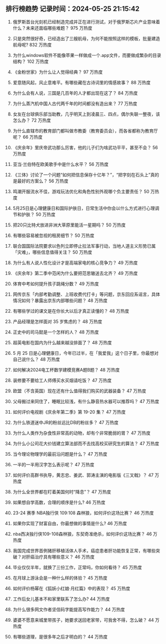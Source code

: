 
## 排行榜趋势 记录时间：2024-05-25 21:15:42
  
  1. 俄罗斯首台光刻机已经制造完成并正在进行测试，对于俄罗斯芯片产业意味着什么？未来还面临哪些难题？ 975 万热度
    
  2. 只是突然很好奇，已经造出了三艘航母，为何不能按照这样的模板，批量建造航母呢? 832 万热度
    
  3. 为什么windows软件不能像苹果一样做成一个.app文件，而要做成繁杂的目录结构？ 102 万热度
    
  4. 《金粉世家》为什么让人觉得经典？ 97 万热度
    
  5. 爱意随风起，风止意难平。有哪些藏在古诗词里的情感故事？ 88 万热度
    
  6. 为什么会有人说，三国是几百年的人才都出现在这了？ 84 万热度
    
  7. 为什么蒸汽机中国人古代两千年的时间都没有造出来？ 77 万热度
    
  8. 女友在台球俱乐部当助教，几乎明天上到凌晨三、四点，偶尔失联一整夜，该怎么办？ 72 万热度
    
  9. 为什么直辖市的教育部门都叫做市教委（教育委员会），而各省都称为教育厅呢？ 66 万热度
    
  10. 《庆余年》里庆帝武功那么厉害，他的儿子们为啥武功平平，甚至不会？ 56 万热度
    
  11. 亚当·兰伯特在欧美歌手中是什么水平？ 56 万热度
    
  12. 《三体》讨论了一个问题“如何把信息保存十亿年？”，“把字刻在石头上”真的是最好的方案么？ 56 万热度
    
  13. 鸣潮开服流水不佳，游戏玩法优化和角色性别外观哪个负主要责任？ 50 万热度
    
  14. 5月25日是心理健康日和国际护肤日，日常生活中你会以什么方式进行心理调节和护肤？ 50 万热度
    
  15. 把20只比特犬放进非洲大草原里能活一星期吗？ 50 万热度
    
  16. 有哪些容易被忽视的租房细节？ 50 万热度
    
  17. 联合国国际法院要求以色列立即停止拉法军事行动，当地人道主义形势已属「灾难」，哪些信息值得关注？ 50 万热度
    
  18. 为什么有人说人性化设计才是高端家电的核心竞争力？ 49 万热度
    
  19. 《庆余年》第二季中范闲为什么要把范思辙送去北齐？ 49 万热度
    
  20. 体育中考如何提升孩子跳绳分数？ 49 万热度
    
  21. 网传京东「内部考勤调整、上班收费代打卡」等问题，京东回应系谣言，具体情况如何？暴露出京东内部哪些问题？ 48 万热度
    
  22. 有哪些学过的课文是在你长大以后才真正读懂的？ 48 万热度
    
  23. 产品经理是怎样面对 35 岁焦虑的？ 48 万热度
    
  24. 正史中的司马懿是一个怎样的人？ 48 万热度
    
  25. 超英电影在国内为什么越来越没排面了？ 48 万热度
    
  26. 5 月 25 日是心理健康日，今年已过半，在「我爱我」这个日子里，你最想对自己说什么？ 48 万热度
    
  27. 如何解决2024电工杯数学建模竞赛A题B题？ 48 万热度
    
  28. 装修要不要给工人师傅买水买烟请吃饭？ 47 万热度
    
  29. 欧盟（不含英国）现在还有什么值得我们购买的武器装备？ 47 万热度
    
  30. 父母搬过来同住了，睡眠比较浅，有什么静音热水器可以推荐吗？ 47 万热度
    
  31. 如何评价电视剧《庆余年第二季》第 19-20 集？ 47 万热度
    
  32. 为什么铁道迷中JR的粉丝远比DB的粉丝多？ 47 万热度
    
  33. 为什么人类作为杂食性非常高的动物，却有个非常脆弱的胃？ 47 万热度
    
  34. 为什么小公司花大价钱建立算法部而不去找高校买研究生的算法？ 47 万热度
    
  35. 当今理论物理学的最前沿问题是什么？ 47 万热度
    
  36. 一半的一半用汉字怎么表示呢？ 47 万热度
    
  37. 如何评价高群书执导，黄志忠、姜武、郭涛主演的电影版《三叉戟》？ 47 万热度
    
  38. 为什么全世界都在盯着美国何时“降息”？ 47 万热度
    
  39. 如果想自学高数，合理的顺序是什么? 46 万热度
    
  40. 23-24 赛季 NBA独行侠 109:108 森林狼，如何评价这场比赛？ 46 万热度
    
  41. 如果你实现了财富自由，你最想做的事情是什么? 46 万热度
    
  42. nba西决独行侠109-108森林狼，东契奇准绝杀，如何评价这场比赛？ 46 万热度
    
  43. 我国完成世界首例猪肝移植活体人手术，癌症患者肝功能恢复正常，有哪些突破？对肝癌治疗具有哪些意义？ 46 万热度
    
  44. 毕业仅仅半年，就换了三份工作，正常吗，你如何看待？ 45 万热度
    
  45. 在月球上游泳会是一种什么样的体验？ 45 万热度
    
  46. 如何评价杨幂在《狐妖小红娘·月红篇》中的表现？ 45 万热度
    
  47. 工作后女儿基本不和家里联系了怎么办? 44 万热度
    
  48. 为什么很多网文作者坚信码字能提高写作能力？ 44 万热度
    
  49. 婆婆不愿意来城里带孩子，她要求送回老家带，可我舍不得，怎么破？ 44 万热度
    
  50. 有哪些道理，是很多年之后才明白的？ 44 万热度
    